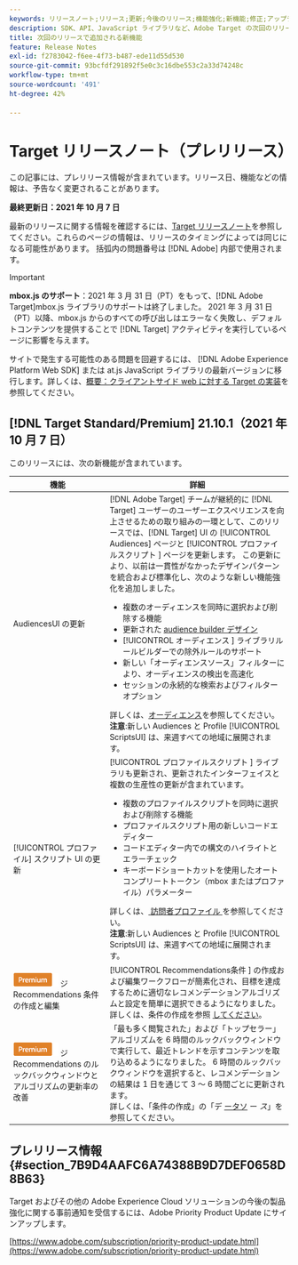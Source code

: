 ```yaml
---
keywords: リリースノート;リリース;更新;今後のリリース;機能強化;新機能;修正;アップデート;プレリリース
description: SDK、API、JavaScript ライブラリなど、Adobe Target の次回のリリースに含まれている新機能、機能強化および修正について説明します。
title: 次回のリリースで追加される新機能
feature: Release Notes
exl-id: f2783042-f6ee-4f73-b487-ede11d55d530
source-git-commit: 93bcfdf291892f5e0c3c16dbe553c2a33d74248c
workflow-type: tm+mt
source-wordcount: '491'
ht-degree: 42%

---
```


# Target リリースノート（プレリリース）

この記事には、プレリリース情報が含まれています。リリース日、機能などの情報は、予告なく変更されることがあります。

**最終更新日：2021 年 10 月 7 日**

最新のリリースに関する情報を確認するには、[Target リリースノート](release-notes.md)を参照してください。これらのページの情報は、リリースのタイミングによっては同じになる可能性があります。 括弧内の問題番号は [!DNL Adobe] 内部で使用されます。

>[!IMPORTANT]
>
>**mbox.js のサポート**：2021 年 3 月 31 日（PT）をもって、[!DNL Adobe Target]mbox.js ライブラリのサポートは終了しました。 2021 年 3 月 31 日（PT）以降、mbox.js からのすべての呼び出しはエラーなく失敗し、デフォルトコンテンツを提供することで [!DNL Target] アクティビティを実行しているページに影響を与えます。
>
>サイトで発生する可能性のある問題を回避するには、 [!DNL Adobe Experience Platform Web SDK] または at.js JavaScript ライブラリの最新バージョンに移行します。詳しくは、[概要：クライアントサイド web に対する Target の実装](/help/c-implementing-target/c-implementing-target-for-client-side-web/implement-target-for-client-side-web.md)を参照してください。

## [!DNL Target Standard/Premium] 21.10.1（2021 年 10 月 7 日）

このリリースには、次の新機能が含まれています。

| 機能 | 詳細 |
| --- | --- |
|  AudiencesUI の更新 | [!DNL Adobe Target] チームが継続的に [!DNL Target] ユーザーのユーザーエクスペリエンスを向上させるための取り組みの一環として、このリリースでは、[!DNL Target] UI の [!UICONTROL Audiences] ページと [!UICONTROL  プロファイルスクリプト ] ページを更新します。 この更新により、以前は一貫性がなかったデザインパターンを統合および標準化し、次のような新しい機能強化を追加しました。<ul><li>複数のオーディエンスを同時に選択および削除する機能</li><li>更新された [audience builder デザイン ](/help/c-target/c-audiences/create-audience.md)</li><li>[!UICONTROL  オーディエンス ] ライブラリルールビルダーでの除外ルールのサポート</li><li>新しい「オーディエンスソース」フィルターにより、オーディエンスの検出を高速化</li><li>セッションの永続的な検索およびフィルターオプション</li></ul>詳しくは、[オーディエンス](/help/c-target/target.md)を参照してください。<br>**注意**:新しい  Audiences と Profile  [!UICONTROL ScriptsUI] は、来週すべての地域に展開されます。 |
| [!UICONTROL プロファイル] スクリプト UI の更新 | [!UICONTROL  プロファイルスクリプト ] ライブラリも更新され、更新されたインターフェイスと複数の生産性の更新が含まれています。<ul><li>複数のプロファイルスクリプトを同時に選択および削除する機能</li><li>プロファイルスクリプト用の新しいコードエディター</li><li>コードエディター内での構文のハイライトとエラーチェック</li><li>キーボードショートカットを使用したオートコンプリートトークン（mbox またはプロファイル）パラメーター</li></ul>詳しくは、[ 訪問者プロファイル ](/help/c-target/c-visitor-profile/visitor-profile.md) を参照してください。<br>**注意**:新しい  Audiences と Profile  [!UICONTROL ScriptsUI] は、来週すべての地域に展開されます。 |
| ![Premium バッ](/help/assets/premium.png) ジ Recommendations 条件の作成と編集 | [!UICONTROL Recommendations条件 ] の作成および編集ワークフローが簡素化され、目標を達成するために適切なレコメンデーションアルゴリズムと設定を簡単に選択できるようになりました。<br>詳しくは、条件の作成を参照 [してください](/help/c-recommendations/c-algorithms/create-new-algorithm.md)。 |
| ![Premium バッ](/help/assets/premium.png) ジ Recommendations のルックバックウィンドウとアルゴリズムの更新率の改善 | 「最も多く閲覧された」および「トップセラー」アルゴリズムを 6 時間のルックバックウィンドウで実行して、最近トレンドを示すコンテンツを取り込めるようになりました。 6 時間のルックバックウィンドウを選択すると、レコメンデーションの結果は 1 日を通じて 3 ～ 6 時間ごとに更新されます。<br>詳しくは、「条件の作成」の「デ [ータソ](/help/c-recommendations/c-algorithms/create-new-algorithm.md#data-source) ー *ス*」を参照してください。 |

## プレリリース情報 {#section_7B9D4AAFC6A74388B9D7DEF0658D8B63}

Target およびその他の Adobe Experience Cloud ソリューションの今後の製品強化に関する事前通知を受信するには、Adobe Priority Product Update にサインアップします。

[https://www.adobe.com/subscription/priority-product-update.html](https://www.adobe.com/subscription/priority-product-update.html)
